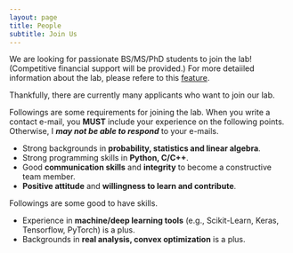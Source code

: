 ```yaml
---
layout: page
title: People
subtitle: Join Us
---
```


We are looking for passionate BS/MS/PhD students to join the lab! (Competitive financial support will be provided.) For more detaiiled information about the lab, please refere to this [feature](intro.pdf). 

Thankfully, there are currently many applicants who want to join our lab. 

Followings are some requirements for joining the lab. When you write a contact e-mail, you **MUST** include your experience on the following points. Otherwise, I _**may not be able to respond**_ to your e-mails. 

- Strong backgrounds in **probability, statistics and linear algebra**.
- Strong programming skills in **Python, C/C++**.
- Good **communication skills** and **integrity** to become a constructive team member.
- **Positive attitude** and **willingness to learn and contribute**.

Followings are some good to have skills.

- Experience in **machine/deep learning tools** (e.g., Scikit-Learn, Keras, Tensorflow, PyTorch) is a plus.
- Backgrounds in **real analysis, convex optimization** is a plus.

